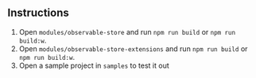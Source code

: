 ## Instructions

1. Open `modules/observable-store` and run `npm run build` or `npm run build:w`.
1. Open `modules/observable-store-extensions` and run `npm run build` or `npm run build:w`.
1. Open a sample project in `samples` to test it out